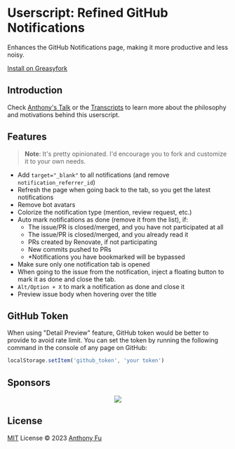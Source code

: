 # Userscript: Refined GitHub Notifications

Enhances the GitHub Notifications page, making it more productive and less noisy.

[Install on Greasyfork](https://greasyfork.org/en/scripts/461320-refined-github-notifications)

## Introduction

Check [Anthony's Talk](https://youtu.be/gu-0b6KCf80) or the [Transcripts](https://antfu.me/posts/manage-github-notifcations-2023) to learn more about the philosophy and motivations behind this userscript.

## Features

> **Note**: It's pretty opinionated. I'd encourage you to fork and customize it to your own needs.

- Add `target="_blank"` to all notifications (and remove `notification_referrer_id`)
- Refresh the page when going back to the tab, so you get the latest notifications
- Remove bot avatars
- Colorize the notification type (mention, review request, etc.)
- Auto mark notifications as done (remove it from the list), if:
  - The issue/PR is closed/merged, and you have not participated at all
  - The issue/PR is closed/merged, and you already read it
  - PRs created by Renovate, if not participating
  - New commits pushed to PRs
  - *Notifications you have bookmarked will be bypassed
- Make sure only one notification tab is opened
- When going to the issue from the notification, inject a floating button to mark it as done and close the tab.
- `Alt/Option + X` to mark a notification as done and close it
- Preview issue body when hovering over the title

## GitHub Token

When using "Detail Preview" feature, GitHub token would be better to provide to avoid rate limit. You can set the token by running the following command in the console of any page on GitHub:

```ts
localStorage.setItem('github_token', 'your token')
```

## Sponsors

<p align="center">
  <a href="https://cdn.jsdelivr.net/gh/antfu/static/sponsors.svg">
    <img src='https://cdn.jsdelivr.net/gh/antfu/static/sponsors.svg'/>
  </a>
</p>

## License

[MIT](./LICENSE) License © 2023 [Anthony Fu](https://github.com/antfu)
